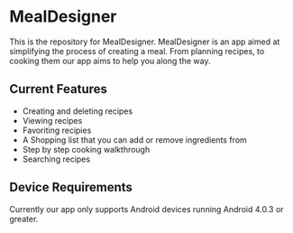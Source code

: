 # MealDesigner
This is the repository for MealDesigner. MealDesigner is an app aimed at simplifying the process of creating a meal. From planning recipes, to cooking them our app aims to help you along the way.

## Current Features
* Creating and deleting recipes
* Viewing recipes
* Favoriting recipies
* A Shopping list that you can add or remove ingredients from
* Step by step cooking walkthrough
* Searching recipes

## Device Requirements
Currently our app only supports Android devices running Android 4.0.3 or greater.
